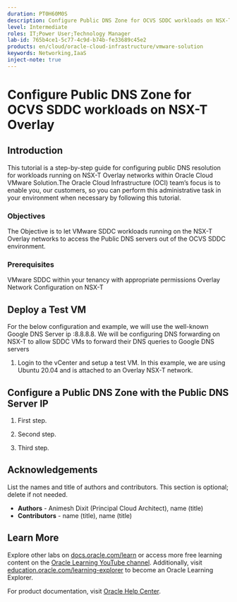 ```yaml
---
duration: PT0H60M0S
description: Configure Public DNS Zone for OCVS SDDC workloads on NSX-T Overlay
level: Intermediate
roles: IT;Power User;Technology Manager
lab-id: 765b4ce1-5c77-4c9d-b74b-fe33689c45e2
products: en/cloud/oracle-cloud-infrastructure/vmware-solution
keywords: Networking,IaaS
inject-note: true
---
```

# Configure Public DNS Zone for OCVS SDDC workloads on NSX-T Overlay

## Introduction

This tutorial is a step-by-step guide for configuring public DNS resolution for workloads running on NSX-T Overlay networks within Oracle Cloud VMware Solution.The Oracle Cloud Infrastructure (OCI) team’s focus is to enable you, our customers, so you can perform this administrative task in your environment when necessary by following this tutorial.

### Objectives

The Objective is to let VMware SDDC workloads running on the NSX-T Overlay networks to access the Public DNS servers out of the OCVS SDDC environment.

### Prerequisites

VMware SDDC within your tenancy with appropriate permissions
Overlay Network Configuration on NSX-T

## Deploy a Test VM 

For the below configuration and example, we will use the well-known Google DNS Server ip :8.8.8.8.
We will be configuring DNS forwarding on NSX-T to allow SDDC VMs to forward their DNS queries to Google DNS servers

1.	Login to the vCenter and setup a test VM. In this example, we are using Ubuntu 20.04 and is attached to an Overlay NSX-T network. 


## Configure a Public DNS Zone with the Public DNS Server IP

1. First step.

1. Second step.

1. Third step.

## Acknowledgements

List the names and title of authors and contributors. This section is optional; delete if not needed.

- **Authors** - Animesh Dixit (Principal Cloud Architect), name (title)
- **Contributors** - name (title), name (title)

## Learn More

Explore other labs on [docs.oracle.com/learn](https://docs.oracle.com/learn) or access more free learning content on the [Oracle Learning YouTube channel](https://www.youtube.com/user/OracleLearning). Additionally, visit [education.oracle.com/learning-explorer](https://education.oracle.com/learning-explorer) to become an Oracle Learning Explorer.

For product documentation, visit [Oracle Help Center](https://docs.oracle.com).

